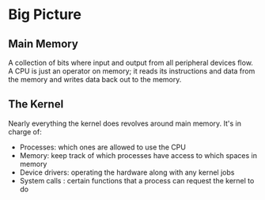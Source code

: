 # Big Picture

## Main Memory

A collection of bits where input and output from all peripheral devices flow. A CPU is just an operator on memory; it reads its instructions and data from the memory and writes data back out to the memory.

## The Kernel

Nearly everything the kernel does revolves around main memory. It's in charge of:
- Processes: which ones are allowed to use the CPU
- Memory: keep track of which processes have access to which spaces in memory
- Device drivers: operating the hardware along with any kernel jobs
- System calls : certain functions that a process can request the kernel to do

